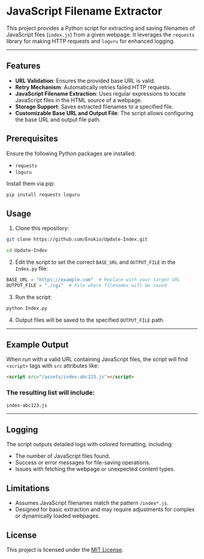 
# JavaScript Filename Extractor

This project provides a Python script for extracting and saving filenames of JavaScript files (`index.js`) from a given webpage. It leverages the `requests` library for making HTTP requests and `loguru` for enhanced logging.

---

## Features

- **URL Validation**: Ensures the provided base URL is valid.
- **Retry Mechanism**: Automatically retries failed HTTP requests.
- **JavaScript Filename Extraction**: Uses regular expressions to locate JavaScript files in the HTML source of a webpage.
- **Storage Support**: Saves extracted filenames to a specified file.
- **Customizable Base URL and Output File**: The script allows configuring the base URL and output file path.

## Prerequisites

Ensure the following Python packages are installed:

- `requests`
- `loguru`

Install them via pip:

```bash
pip install requests loguru
```

## Usage

1. Clone this repository:

```bash
git clone https://github.com/Enukio/Update-Index.git
```
```bash
cd Update-Index
```

2. Edit the script to set the correct `BASE_URL` and `OUTPUT_FILE` in the `Index.py` file:

```python
BASE_URL = "https://example.com"  # Replace with your target URL
OUTPUT_FILE = "./cgi"  # File where filenames will be saved
```

3. Run the script:

```bash
python Index.py
```

4. Output files will be saved to the specified `OUTPUT_FILE` path.

---

## Example Output

When run with a valid URL containing JavaScript files, the script will find `<script>` tags with `src` attributes like:

```html
<script src="/assets/index-abc123.js"></script>
```

### The resulting list will include:

```
index-abc123.js
```

---

## Logging

The script outputs detailed logs with colored formatting, including:

- The number of JavaScript files found.
- Success or error messages for file-saving operations.
- Issues with fetching the webpage or unexpected content types.

## Limitations

- Assumes JavaScript filenames match the pattern `/index*.js`.
- Designed for basic extraction and may require adjustments for complex or dynamically loaded webpages.

## License

This project is licensed under the [MIT License](LICENSE).
